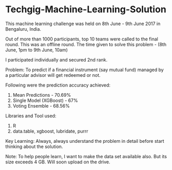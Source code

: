 # Techgig-Machine-Learning-Solution

This machine learning challenge was held on 8th June - 9th June 2017 in
Bengaluru, India.

Out of more than 1000 participants, top 10 teams were called to the final round.
This was an offline round. The time given to solve this problem - (8th June, 1pm to 9th June, 10am)

I participated individually and secured 2nd rank. 

Problem: To predict if a financial instrument (say mutual fund) managed by a
particular advisor will get redeemed or not.

Following were the prediction accuracy achieved:
1. Mean Predictions - 70.69%
2. Single Model (XGBoost) - 67%
3. Voting Ensemble - 68.56%

Libraries and Tool used:
1. R
2. data.table, xgboost, lubridate, purrr

Key Learning: Always, always understand the problem in detail before start thinking
about the solution. 

Note: To help people learn, I want to make the data set available also. But its
size exceeds 4 GB. Will soon upload on the drive.  
